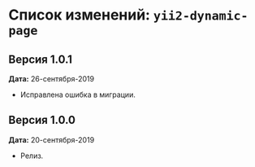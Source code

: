 Список изменений: `yii2-dynamic-page`
===============================

## Версия 1.0.1

**Дата:** 26-сентября-2019

- Исправлена ошибка в миграции.

## Версия 1.0.0

**Дата:** 20-сентября-2019

- Релиз.
